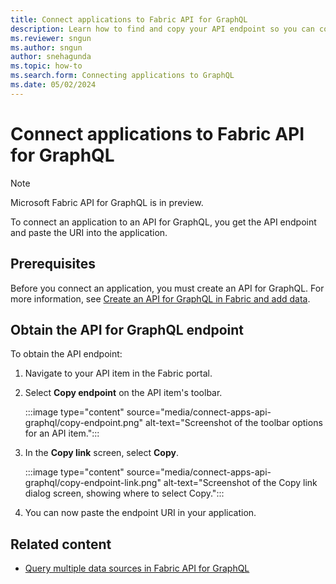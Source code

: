 ```yaml
---
title: Connect applications to Fabric API for GraphQL
description: Learn how to find and copy your API endpoint so you can connect your applications to the API for GraphQL.
ms.reviewer: sngun
ms.author: sngun
author: snehagunda
ms.topic: how-to
ms.search.form: Connecting applications to GraphQL
ms.date: 05/02/2024
---
```


# Connect applications to Fabric API for GraphQL

> [!NOTE]
> Microsoft Fabric API for GraphQL is in preview.

To connect an application to an API for GraphQL, you get the API endpoint and paste the URI into the application.

## Prerequisites

Before you connect an application, you must create an API for GraphQL. For more information, see [Create an API for GraphQL in Fabric and add data](get-started-api-graphql.md).

## Obtain the API for GraphQL endpoint

To obtain the API endpoint:

1. Navigate to your API item in the Fabric portal.

1. Select **Copy endpoint** on the API item's toolbar.

   :::image type="content" source="media/connect-apps-api-graphql/copy-endpoint.png" alt-text="Screenshot of the toolbar options for an API item.":::

1. In the **Copy link** screen, select **Copy**.

   :::image type="content" source="media/connect-apps-api-graphql/copy-endpoint-link.png" alt-text="Screenshot of the Copy link dialog screen, showing where to select Copy.":::

1. You can now paste the endpoint URI in your application.

## Related content

- [Query multiple data sources in Fabric API for GraphQL](multiple-data-sources.md)
